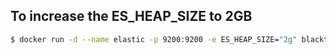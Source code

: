 ## To increase the ES_HEAP_SIZE to 2GB

```bash
$ docker run -d --name elastic -p 9200:9200 -e ES_HEAP_SIZE="2g" blacktop/elasticsearch
```
